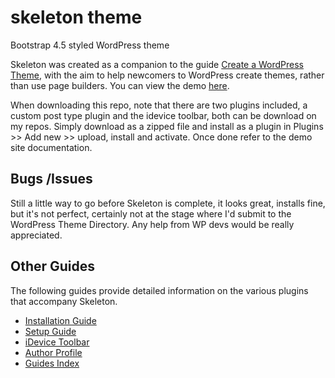 # skeleton theme

Bootstrap 4.5 styled WordPress theme

Skeleton was created as a companion to the guide [Create a WordPress Theme](https://leemiller.club/documents/create-a-wordpress-theme-guide/), with the aim to help newcomers to WordPress create themes, rather than use page builders. You can view the demo [here](https://skeletontheme.club/).

When downloading this repo, note that there are two plugins included, a custom post type plugin and the idevice toolbar, both can be download on my repos. Simply download as a zipped file and install as a plugin in Plugins >> Add new >> upload, install and activate. Once done refer to the demo site documentation.

## Bugs /Issues

Still a little way to go before Skeleton is complete, it looks great, installs fine, but it's not perfect, certainly not at the stage where I'd submit to the WordPress Theme Directory. Any help from WP devs would be really appreciated.

## Other Guides

The following guides provide detailed information on the various plugins that accompany Skeleton.

* [Installation Guide](https://skeletontheme.club/documents/installation-guide/)
* [Setup Guide](https://skeletontheme.club/documents/setup-guide/)
* [iDevice Toolbar](https://skeletontheme.club/portfolio/idevice-toolbar/)
* [Author Profile](https://skeletontheme.club/portfolio/custom-author-bio/)
* [Guides Index](https://skeletontheme.club/documents/guides-index/)
